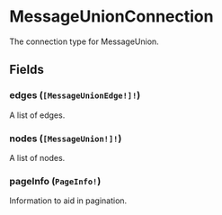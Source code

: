 # MessageUnionConnection

The connection type for MessageUnion.

## Fields

### edges (`[MessageUnionEdge!]!`)
A list of edges.

### nodes (`[MessageUnion!]!`)
A list of nodes.

### pageInfo (`PageInfo!`)
Information to aid in pagination.
